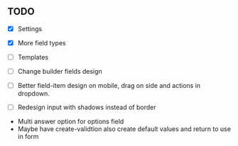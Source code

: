 ## TODO

- [x] Settings
- [x] More field types
- [ ] Templates

- [ ] Change builder fields design
- [ ] Better field-item design on mobile, drag on side and actions in dropdown.
- [ ] Redesign input with shadows instead of border

- Multi answer option for options field
- Maybe have create-validtion also create default values and return to use in form
